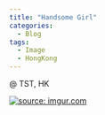 ```yaml
---
title: "Handsome Girl"
categories:
  - Blog
tags:
  - Image
  - HongKong
---
```


@ TST, HK

<a href="https://imgur.com/21k6wuQ"><img src="https://i.imgur.com/21k6wuQ.jpg" title="source: imgur.com" /></a>

<script src="https://utteranc.es/client.js"
        repo="serendipityinlife/serendipityinlife.github.io"
        issue-term="pathname"
        theme="github-light"
        crossorigin="anonymous"
        async>
</script>
